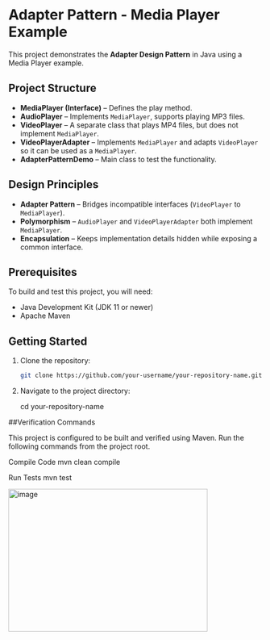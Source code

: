 # Adapter Pattern - Media Player Example

This project demonstrates the **Adapter Design Pattern** in Java using a Media Player example.

## Project Structure
- **MediaPlayer (Interface)** – Defines the play method.  
- **AudioPlayer** – Implements `MediaPlayer`, supports playing MP3 files.  
- **VideoPlayer** – A separate class that plays MP4 files, but does not implement `MediaPlayer`.  
- **VideoPlayerAdapter** – Implements `MediaPlayer` and adapts `VideoPlayer` so it can be used as a `MediaPlayer`.  
- **AdapterPatternDemo** – Main class to test the functionality.

## Design Principles
- **Adapter Pattern** – Bridges incompatible interfaces (`VideoPlayer` to `MediaPlayer`).  
- **Polymorphism** – `AudioPlayer` and `VideoPlayerAdapter` both implement `MediaPlayer`.  
- **Encapsulation** – Keeps implementation details hidden while exposing a common interface.  

## Prerequisites
To build and test this project, you will need:
- Java Development Kit (JDK 11 or newer)  
- Apache Maven  

## Getting Started
1. Clone the repository:
   ```bash
   git clone https://github.com/your-username/your-repository-name.git
2. Navigate to the project directory:

   cd your-repository-name

##Verification Commands

This project is configured to be built and verified using Maven. Run the following commands from the project root.

Compile Code
mvn clean compile

Run Tests
mvn test








<img width="395" height="283" alt="image" src="https://github.com/user-attachments/assets/4b8d6a43-ab6b-402c-b20f-35cb069ab47a" />
